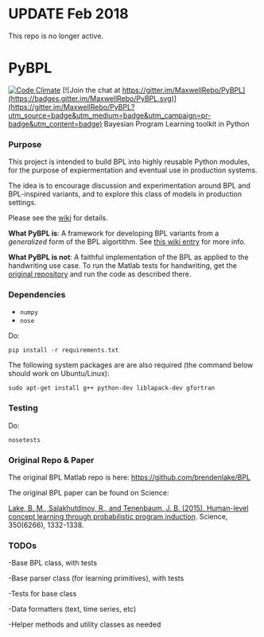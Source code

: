 # UPDATE Feb 2018

This repo is no longer active.

# PyBPL
[![Code Climate](https://codeclimate.com/github/MaxwellRebo/PyBPL/badges/gpa.svg)](https://codeclimate.com/github/MaxwellRebo/PyBPL)
[![Join the chat at https://gitter.im/MaxwellRebo/PyBPL](https://badges.gitter.im/MaxwellRebo/PyBPL.svg)](https://gitter.im/MaxwellRebo/PyBPL?utm_source=badge&utm_medium=badge&utm_campaign=pr-badge&utm_content=badge)
Bayesian Program Learning toolkit in Python

### Purpose

This project is intended to build BPL into highly reusable Python modules, for the purpose of expiermentation and eventual use in production systems. 

The idea is to encourage discussion and experimentation around BPL and BPL-inspired variants, and to explore this class of models in production settings.

Please see the [wiki](https://github.com/MaxwellRebo/PyBPL/wiki) for details.

**What PyBPL is**: A framework for developing BPL variants from a *generalized* form of the BPL algortithm. See [this wiki entry](https://github.com/MaxwellRebo/PyBPL/wiki/Generalizing-BPL) for more info.

**What PyBPL is not**: A faithful implementation of the BPL as applied to the handwriting use case. To run the Matlab tests for handwriting, get the [original repository](https://github.com/brendenlake/BPL) and run the code as described there.


### Dependencies
* `numpy`
* `nose`

Do:

```
pip install -r requirements.txt
```

The following system packages are are also required (the command below should work on Ubuntu/Linux):

`sudo apt-get install g++ python-dev liblapack-dev gfortran`

### Testing

Do:
```
nosetests
```

### Original Repo & Paper
The original BPL Matlab repo is here: https://github.com/brendenlake/BPL

The original BPL paper can be found on Science:

[Lake, B. M., Salakhutdinov, R., and Tenenbaum, J. B. (2015). Human-level concept learning through probabilistic program induction](http://www.sciencemag.org/content/350/6266/1332.abstract). Science, 350(6266), 1332-1338.


### TODOs
-Base BPL class, with tests

-Base parser class (for learning primitives), with tests

-Tests for base class

-Data formatters (text, time series, etc)

-Helper methods and utility classes as needed
